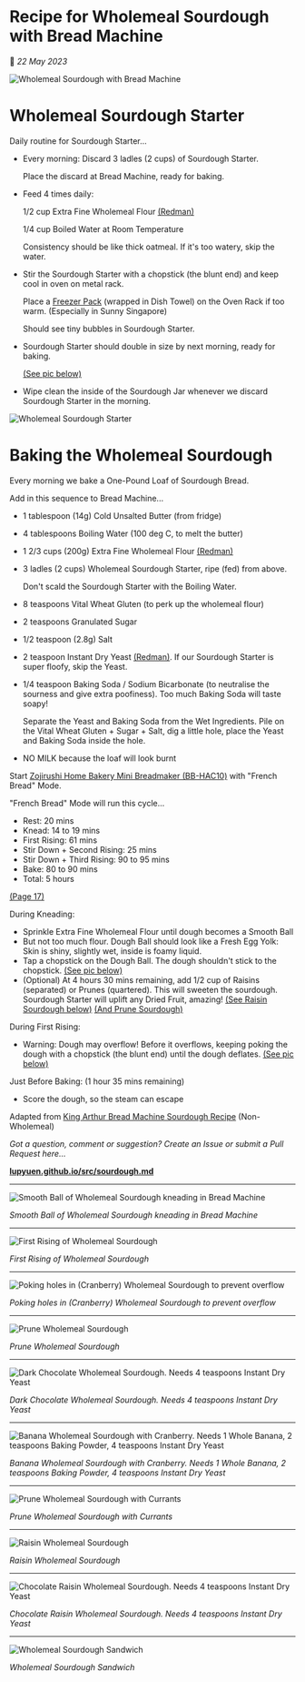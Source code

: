 # Recipe for Wholemeal Sourdough with Bread Machine

📝 _22 May 2023_

![Wholemeal Sourdough with Bread Machine](https://lupyuen.github.io/images/sourdough.jpg)

# Wholemeal Sourdough Starter

Daily routine for Sourdough Starter...

-   Every morning: Discard 3 ladles (2 cups) of Sourdough Starter.

    Place the discard at Bread Machine, ready for baking.
    
-   Feed 4 times daily:

    1/2 cup Extra Fine Wholemeal Flour [(Redman)](https://www.redmanshop.com/shop-by-category/baking-ingredients/flour/speciality-flour/000000000000067696.html)
    
    1/4 cup Boiled Water at Room Temperature

    Consistency should be like thick oatmeal. If it's too watery, skip the water.

-   Stir the Sourdough Starter with a chopstick (the blunt end) and keep cool in oven on metal rack.

    Place a [Freezer Pack](https://www.amazon.com/AmazonBasics-Reusable-Hard-Sided-Rectangular/dp/B07YX8SBJK/ref=sxin_18_trfobq2a_1_B07YX8SBJK) (wrapped in Dish Towel) on the Oven Rack if too warm. (Especially in Sunny Singapore)
    
    Should see tiny bubbles in Sourdough Starter.

-   Sourdough Starter should double in size by next morning, ready for baking.

    [(See pic below)](https://lupyuen.github.io/images/sourdough2.jpg)

-   Wipe clean the inside of the Sourdough Jar whenever we discard Sourdough Starter in the morning.

![Wholemeal Sourdough Starter](https://lupyuen.github.io/images/sourdough2.jpg)

# Baking the Wholemeal Sourdough

Every morning we bake a One-Pound Loaf of Sourdough Bread.

Add in this sequence to Bread Machine...

-   1 tablespoon (14g) Cold Unsalted Butter (from fridge)

-   4 tablespoons Boiling Water (100 deg C, to melt the butter)

-   1 2/3 cups (200g) Extra Fine Wholemeal Flour [(Redman)](https://www.redmanshop.com/shop-by-category/baking-ingredients/flour/speciality-flour/000000000000067696.html)

-   3 ladles (2 cups) Wholemeal Sourdough Starter, ripe (fed) from above.

    Don't scald the Sourdough Starter with the Boiling Water.

-   8 teaspoons Vital Wheat Gluten (to perk up the wholemeal flour)

-   2 teaspoons Granulated Sugar

-   1/2 teaspoon (2.8g) Salt

-   2 teaspoon Instant Dry Yeast [(Redman)](https://www.redmanshop.com/shop-by-category/baking-ingredients/baking-aids/yeast/000000000000012294.html). If our Sourdough Starter is super floofy, skip the Yeast.

-   1/4 teaspoon Baking Soda / Sodium Bicarbonate (to neutralise the sourness and give extra poofiness). Too much Baking Soda will taste soapy!

    Separate the Yeast and Baking Soda from the Wet Ingredients. Pile on the Vital Wheat Gluten + Sugar + Salt, dig a little hole, place the Yeast and Baking Soda inside the hole.

-   NO MILK because the loaf will look burnt

Start [Zojirushi Home Bakery Mini Breadmaker (BB-HAC10)](https://www.zojirushi.com/app/product/bbhac) with "French Bread" Mode.

"French Bread" Mode will run this cycle...

- Rest: 20 mins
- Knead: 14 to 19 mins
- First Rising: 61 mins
- Stir Down + Second Rising: 25 mins
- Stir Down + Third Rising: 90 to 95 mins
- Bake: 80 to 90 mins
- Total: 5 hours

[(Page 17)](https://www.zojirushi.com/servicesupport/manuals/manual_pdf/bb_hac10.pdf)

During Kneading:
-   Sprinkle Extra Fine Wholemeal Flour until dough becomes a Smooth Ball
-   But not too much flour. Dough Ball should look like a Fresh Egg Yolk: Skin is shiny, slightly wet, inside is foamy liquid.
-   Tap a chopstick on the Dough Ball. The dough shouldn't stick to the chopstick.
    [(See pic below)](https://lupyuen.github.io/images/sourdough3.jpg)
-   (Optional) At 4 hours 30 mins remaining, add 1/2 cup of Raisins (separated) or Prunes (quartered). This will sweeten the sourdough. Sourdough Starter will uplift any Dried Fruit, amazing!
    [(See Raisin Sourdough below)](https://lupyuen.github.io/images/sourdough7.jpg)
    [(And Prune Sourdough)](https://lupyuen.github.io/images/sourdough9.jpg)

During First Rising:
-   Warning: Dough may overflow! Before it overflows, keeping poking the dough with a chopstick (the blunt end) until the dough deflates.
    [(See pic below)](https://lupyuen.github.io/images/sourdough5.jpg)

Just Before Baking: (1 hour 35 mins remaining)
-   Score the dough, so the steam can escape

Adapted from [King Arthur Bread Machine Sourdough Recipe](https://www.kingarthurbaking.com/recipes/bread-machine-sourdough-bread-recipe) (Non-Wholemeal)

_Got a question, comment or suggestion? Create an Issue or submit a Pull Request here..._

[__lupyuen.github.io/src/sourdough.md__](https://github.com/lupyuen/lupyuen.github.io/blob/master/src/sourdough.md)

<hr>

![Smooth Ball of Wholemeal Sourdough kneading in Bread Machine](https://lupyuen.github.io/images/sourdough3.jpg)

_Smooth Ball of Wholemeal Sourdough kneading in Bread Machine_

<hr>

![First Rising of Wholemeal Sourdough](https://lupyuen.github.io/images/sourdough4.jpg)

_First Rising of Wholemeal Sourdough_

<hr>

![Poking holes in (Cranberry) Wholemeal Sourdough to prevent overflow](https://lupyuen.github.io/images/sourdough5.jpg)

_Poking holes in (Cranberry) Wholemeal Sourdough to prevent overflow_

<hr>

![Prune Wholemeal Sourdough](https://lupyuen.github.io/images/sourdough9.jpg)

_Prune Wholemeal Sourdough_

<hr>

![Dark Chocolate Wholemeal Sourdough. Needs 4 teaspoons Instant Dry Yeast](https://lupyuen.github.io/images/sourdough15.jpg)

_Dark Chocolate Wholemeal Sourdough. Needs 4 teaspoons Instant Dry Yeast_

<hr>

![Banana Wholemeal Sourdough with Cranberry. Needs 1 Whole Banana, 2 teaspoons Baking Powder, 4 teaspoons Instant Dry Yeast](https://lupyuen.github.io/images/sourdough11.jpg)

_Banana Wholemeal Sourdough with Cranberry. Needs 1 Whole Banana, 2 teaspoons Baking Powder, 4 teaspoons Instant Dry Yeast_

<hr>

![Prune Wholemeal Sourdough with Currants](https://lupyuen.github.io/images/sourdough10.jpg)

_Prune Wholemeal Sourdough with Currants_

<hr>

![Raisin Wholemeal Sourdough](https://lupyuen.github.io/images/sourdough7.jpg)

_Raisin Wholemeal Sourdough_

<hr>

![Chocolate Raisin Wholemeal Sourdough. Needs 4 teaspoons Instant Dry Yeast](https://lupyuen.github.io/images/sourdough12.jpg)

_Chocolate Raisin Wholemeal Sourdough. Needs 4 teaspoons Instant Dry Yeast_

<hr>

![Wholemeal Sourdough Sandwich](https://lupyuen.github.io/images/sourdough6.jpg)

_Wholemeal Sourdough Sandwich_
